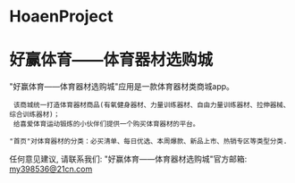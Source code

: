 # HoaenProject
# 好赢体育——体育器材选购城

  "好赢体育——体育器材选购城"应用是一款体育器材类商城app。
     
     该商城统一打造体育器材商品(有氧健身器材、力量训练器材、自由力量训练器材、拉伸器械、综合训练器材)；
     给喜爱体育运动锻炼的小伙伴们提供一个购买体育器材的平台。
 
    "首页"对体育器材的分类：必买清单、每日优选、本周爆款、新品上市、热销专区等类型分类.

  任何意见建议, 请联系我们:
  "好赢体育——体育器材选购城"官方邮箱: my398536@21cn.com
